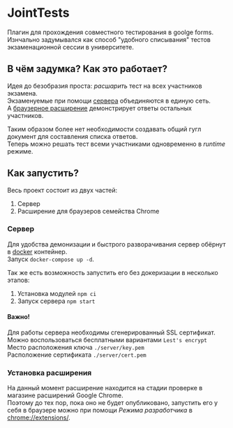 # JointTests

Плагин для прохождения совместного тестирования в goolge forms.  
Изнчально задумывался как способ "удобного списывания" тестов экзаменационной сессии в университете.

## В чём задумка? Как это работает?

Идея до безобразия проста: *расшарить* тест на всех участников экзамена.  
Экзаменуемые при помощи [сервера](https://github.com/jellyb0y/JointTests/tree/master/server) объединяются в единую сеть.  
А [браузерное раcширение](https://github.com/jellyb0y/JointTests/tree/master/extention) демонстрирует ответы остальных участников.  

Таким образом более нет необходимости создавать общий гугл документ для составления списка ответов.  
Теперь можно решать тест всеми участниками одновременно в *runtime* режиме.

## Как запустить?

Весь проект состоит из двух частей:
1. Сервер
2. Расширение для браузеров семейства Chrome

### Сервер

Для удобства демонизации и быстрого разворачивания сервер обёрнут в [docker](https://www.docker.com/) контейнер.  
Запуск `docker-compose up -d`.  

Так же есть возможность запустить его без докеризации в несколько этапов:
1. Установка модулей `npm ci`
2. Запуск сервера `npm start`

#### Важно!

Для работы сервера необходимы сгенерированный SSL сертификат.  
Можно воспользоваться бесплатными вариантами `Lest's encrypt`    
Место расположения ключа `./server/key.pem`  
Расположение сертификата `./server/cert.pem`  

### Установка расширения

На данный момент расширение находится на стадии проверке в магазине расширений Google Chrome.  
Поэтому до тех пор, пока оно не будет опубликовано, запустить его у себя в браузере можно при помощи *Режима разработчика* в [chrome://extensions/](chrome://extensions/).
